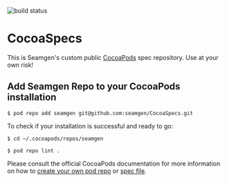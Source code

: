 ![build status](http://cloud1.codingmerc.com/status/cocoaspecs.png)

# CocoaSpecs 
This is Seamgen's custom public [CocoaPods](https://guides.cocoapods.org/making/private-cocoapods.html) spec repository. Use at your own risk!

## Add Seamgen Repo to your CocoaPods installation

`$ pod repo add seamgen git@github.com:seamgen/CocoaSpecs.git`

To check if your installation is successful and ready to go:

`$ cd ~/.cocoapods/repos/seamgen`

`$ pod repo lint .`

Please consult the official CocoaPods documentation for more information on how to [create your own pod repo](https://guides.cocoapods.org/making/private-cocoapods.html) or [spec file](http://guides.cocoapods.org/making/specs-and-specs-repo.html).
